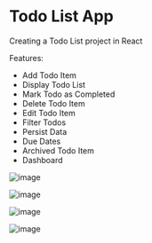 # Todo List App

Creating a Todo List project in React

Features:

- Add Todo Item
- Display Todo List
- Mark Todo as Completed
- Delete Todo Item
- Edit Todo Item
- Filter Todos
- Persist Data
- Due Dates
- Archived Todo Item
- Dashboard

![image](https://github.com/user-attachments/assets/26dcff67-1df6-464a-a9b1-a036ca1dcc3a)

![image](https://github.com/user-attachments/assets/ec29a805-c53e-465e-a9f0-9b2111473347)

![image](https://github.com/user-attachments/assets/d3ba8aa7-cd0a-4802-9ffa-778dd9b384d8)

![image](https://github.com/user-attachments/assets/6ac327d2-6158-48e0-8647-098e03248500)


